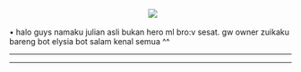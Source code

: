 <p align="center">
  <img src="https://user-images.githubusercontent.com/107407421/174320300-c5014436-8f30-4ee6-8507-8b6d9b8f2658.jpg" />
</p> 

• halo guys namaku julian asli bukan hero ml bro:v sesat. gw owner zuikaku bareng bot elysia bot salam kenal semua ^^

</p> 

------

------ 



